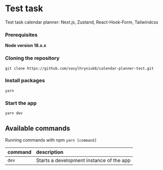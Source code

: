 # Test task

Test task calendar planner: Next.js, Zustand, React-Hook-Form, Tailwindcss

### Prerequisites

**Node version 18.x.x**

### Cloning the repository

```shell
git clone https://github.com/vasylhryniuk6/calendar-planner-test.git
```

### Install packages

```shell
yarn
```

### Start the app

```shell
yarn dev
```

## Available commands

Running commands with npm `yarn [command]`

| command         | description                              |
| :-------------- | :--------------------------------------- |
| `dev`           | Starts a development instance of the app |